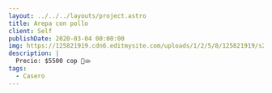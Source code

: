 ```yaml
---
layout: ../../../layouts/project.astro
title: Arepa con pollo
client: Self
publishDate: 2020-03-04 00:00:00
img: https://125821919.cdn6.editmysite.com/uploads/1/2/5/8/125821919/s249746477217235738_p12_i2_w3600.jpeg?width=2560
description: |
  Precio: $5500 cop 🥳🫓
tags:
  - Casero
---
```

